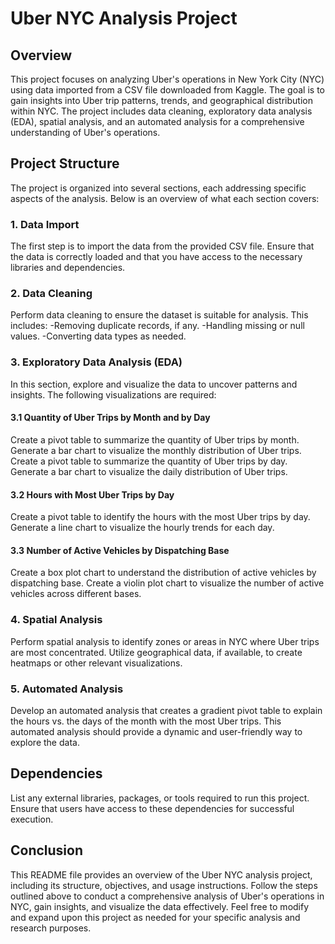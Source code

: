 # Uber NYC Analysis Project

## Overview
This project focuses on analyzing Uber's operations in New York City (NYC) using data imported from a CSV file downloaded from Kaggle. The goal is to gain insights into Uber trip patterns, trends, and geographical distribution within NYC. The project includes data cleaning, exploratory data analysis (EDA), spatial analysis, and an automated analysis for a comprehensive understanding of Uber's operations.

## Project Structure
The project is organized into several sections, each addressing specific aspects of the analysis. Below is an overview of what each section covers:

### 1. Data Import
The first step is to import the data from the provided CSV file. Ensure that the data is correctly loaded and that you have access to the necessary libraries and dependencies.

### 2. Data Cleaning
Perform data cleaning to ensure the dataset is suitable for analysis. This includes:
-Removing duplicate records, if any.
-Handling missing or null values.
-Converting data types as needed.

### 3. Exploratory Data Analysis (EDA)
In this section, explore and visualize the data to uncover patterns and insights. The following visualizations are required:

#### 3.1 Quantity of Uber Trips by Month and by Day
Create a pivot table to summarize the quantity of Uber trips by month.
Generate a bar chart to visualize the monthly distribution of Uber trips.
Create a pivot table to summarize the quantity of Uber trips by day.
Generate a bar chart to visualize the daily distribution of Uber trips.

#### 3.2 Hours with Most Uber Trips by Day
Create a pivot table to identify the hours with the most Uber trips by day.
Generate a line chart to visualize the hourly trends for each day.

#### 3.3 Number of Active Vehicles by Dispatching Base
Create a box plot chart to understand the distribution of active vehicles by dispatching base.
Create a violin plot chart to visualize the number of active vehicles across different bases.

### 4. Spatial Analysis
Perform spatial analysis to identify zones or areas in NYC where Uber trips are most concentrated. Utilize geographical data, if available, to create heatmaps or other relevant visualizations.

### 5. Automated Analysis
Develop an automated analysis that creates a gradient pivot table to explain the hours vs. the days of the month with the most Uber trips. This automated analysis should provide a dynamic and user-friendly way to explore the data.

## Dependencies
List any external libraries, packages, or tools required to run this project. Ensure that users have access to these dependencies for successful execution.

## Conclusion
This README file provides an overview of the Uber NYC analysis project, including its structure, objectives, and usage instructions. Follow the steps outlined above to conduct a comprehensive analysis of Uber's operations in NYC, gain insights, and visualize the data effectively. Feel free to modify and expand upon this project as needed for your specific analysis and research purposes.
